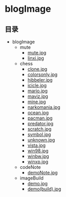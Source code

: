 # blogImage

## 目录

* blogImage
  * mute
    * [mute.jpg](https://mute23-code.github.io/blogImage/mute/mute.jpg)
    * [linxi.jpg](https://mute23-code.github.io/blogImage/mute/linxi.jpg)
  * chess
    * [clone.jpg](https://mute23-code.github.io/blogImage/chess/clone.jpg)
    * [colorsonly.jpg](https://mute23-code.github.io/blogImage/chess/colorsonly.jpg)
    * [hibbeler.jpg](https://mute23-code.github.io/blogImage/chess/hibbeler.jpg)
    * [icicle.jpg](https://mute23-code.github.io/blogImage/chess/icicle.jpg)
    * [mario.jpg](https://mute23-code.github.io/blogImage/chess/mario.jpg)
    * [maviz.jpg](https://mute23-code.github.io/blogImage/chess/maviz.jpg)
    * [mine.jpg](https://mute23-code.github.io/blogImage/chess/mine.jpg)
    * [narkomania.jpg](https://mute23-code.github.io/blogImage/chess/narkomania.jpg)
    * [ocean.jpg](https://mute23-code.github.io/blogImage/chess/ocean.jpg)
    * [pacman.jpg](https://mute23-code.github.io/blogImage/chess/pacman.jpg)
    * [predator.jpg](https://mute23-code.github.io/blogImage/chess/predator.jpg)
    * [scratch.jpg](https://mute23-code.github.io/blogImage/chess/scratch.jpg)
    * [symbol.jpg](https://mute23-code.github.io/blogImage/chess/symbol.jpg)
    * [unknown.jpg](https://mute23-code.github.io/blogImage/chess/unknown.jpg)
    * [vista.jpg](https://mute23-code.github.io/blogImage/chess/vista.jpg)
    * [win98.jpg](https://mute23-code.github.io/blogImage/chess/win98.jpg)
    * [winbw.jpg](https://mute23-code.github.io/blogImage/chess/winbw.jpg)
    * [winxp.jpg](https://mute23-code.github.io/blogImage/chess/winxp.jpg)
  * codeNote
    * [demoNote.jpg](https://mute23-code.github.io/blogImage/codeNote/demoNote.jpg)
  * imageBuild
    * [demo.jpg](https://mute23-code.github.io/blogImage/imageBuild-demo/demo.jpg)
    * [demo(build).jpg](https://mute23-code.github.io/imageBuild-demo/imageBuild/demo(build).jpg)

